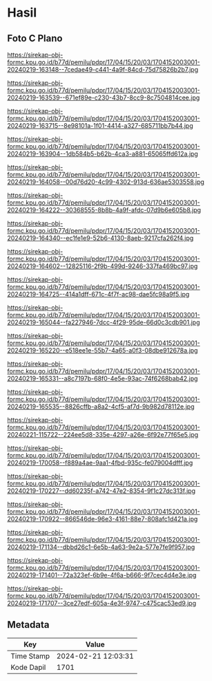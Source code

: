 # Hasil

## Foto C Plano

https://sirekap-obj-formc.kpu.go.id/b77d/pemilu/pdpr/17/04/15/20/03/1704152003001-20240219-163148--7cedae49-c441-4a9f-84cd-75d75826b2b7.jpg

https://sirekap-obj-formc.kpu.go.id/b77d/pemilu/pdpr/17/04/15/20/03/1704152003001-20240219-163539--671ef89e-c230-43b7-8cc9-8c7504814cee.jpg

https://sirekap-obj-formc.kpu.go.id/b77d/pemilu/pdpr/17/04/15/20/03/1704152003001-20240219-163715--8e98101a-1f01-4414-a327-685711bb7b44.jpg

https://sirekap-obj-formc.kpu.go.id/b77d/pemilu/pdpr/17/04/15/20/03/1704152003001-20240219-163904--1db584b5-b62b-4ca3-a881-65065ffd612a.jpg

https://sirekap-obj-formc.kpu.go.id/b77d/pemilu/pdpr/17/04/15/20/03/1704152003001-20240219-164058--00d76d20-4c99-4302-913d-636ae5303558.jpg

https://sirekap-obj-formc.kpu.go.id/b77d/pemilu/pdpr/17/04/15/20/03/1704152003001-20240219-164222--30368555-8b8b-4a9f-afdc-07d9b6e605b8.jpg

https://sirekap-obj-formc.kpu.go.id/b77d/pemilu/pdpr/17/04/15/20/03/1704152003001-20240219-164340--ec1fe1e9-52b6-4130-8aeb-9217cfa262f4.jpg

https://sirekap-obj-formc.kpu.go.id/b77d/pemilu/pdpr/17/04/15/20/03/1704152003001-20240219-164602--12825116-2f9b-499d-9246-337fa469bc97.jpg

https://sirekap-obj-formc.kpu.go.id/b77d/pemilu/pdpr/17/04/15/20/03/1704152003001-20240219-164725--414a1dff-671c-4f7f-ac98-dae5fc98a9f5.jpg

https://sirekap-obj-formc.kpu.go.id/b77d/pemilu/pdpr/17/04/15/20/03/1704152003001-20240219-165044--fa227946-7dcc-4f29-95de-66d0c3cdb901.jpg

https://sirekap-obj-formc.kpu.go.id/b77d/pemilu/pdpr/17/04/15/20/03/1704152003001-20240219-165220--e518ee1e-55b7-4a65-a0f3-08dbe912678a.jpg

https://sirekap-obj-formc.kpu.go.id/b77d/pemilu/pdpr/17/04/15/20/03/1704152003001-20240219-165331--a8c7197b-68f0-4e5e-93ac-74f6268bab42.jpg

https://sirekap-obj-formc.kpu.go.id/b77d/pemilu/pdpr/17/04/15/20/03/1704152003001-20240219-165535--8826cffb-a8a2-4cf5-af7d-9b982d78112e.jpg

https://sirekap-obj-formc.kpu.go.id/b77d/pemilu/pdpr/17/04/15/20/03/1704152003001-20240221-115722--224ee5d8-335e-4297-a26e-6f92e77f65e5.jpg

https://sirekap-obj-formc.kpu.go.id/b77d/pemilu/pdpr/17/04/15/20/03/1704152003001-20240219-170058--f889a4ae-9aa1-4fbd-935c-fe079004dfff.jpg

https://sirekap-obj-formc.kpu.go.id/b77d/pemilu/pdpr/17/04/15/20/03/1704152003001-20240219-170227--dd60235f-a742-47e2-8354-9f1c27dc313f.jpg

https://sirekap-obj-formc.kpu.go.id/b77d/pemilu/pdpr/17/04/15/20/03/1704152003001-20240219-170922--866546de-96e3-4161-88e7-808afc1d421a.jpg

https://sirekap-obj-formc.kpu.go.id/b77d/pemilu/pdpr/17/04/15/20/03/1704152003001-20240219-171134--dbbd26c1-6e5b-4a63-9e2a-577e7fe9f957.jpg

https://sirekap-obj-formc.kpu.go.id/b77d/pemilu/pdpr/17/04/15/20/03/1704152003001-20240219-171401--72a323ef-6b9e-4f6a-b666-9f7cec4d4e3e.jpg

https://sirekap-obj-formc.kpu.go.id/b77d/pemilu/pdpr/17/04/15/20/03/1704152003001-20240219-171707--3ce27edf-605a-4e3f-9747-c475cac53ed9.jpg


## Metadata

| Key        | Value               |
| ---------- | ------------------- |
| Time Stamp | 2024-02-21 12:03:31 |
| Kode Dapil | 1701                |



